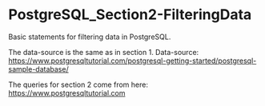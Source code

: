 # PostgreSQL_Section2-FilteringData
Basic statements for filtering data in PostgreSQL.

The data-source is the same as in section 1. Data-source: https://www.postgresqltutorial.com/postgresql-getting-started/postgresql-sample-database/

The queries for section 2 come from here: https://www.postgresqltutorial.com
